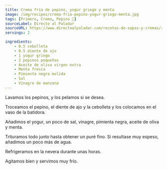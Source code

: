 ```yaml
---
title: Crema fría de pepino, yogur griego y menta
image: /img/recipes/crema-fria-pepino-yogur-griego-menta.jpg
tags: [Primero, Crema, Pepino 🥒]
sourceLabel: Directo al Paladar
sourceURL: https://www.directoalpaladar.com/recetas-de-sopas-y-cremas/receta-de-crema-fria-de-pepino-yogur-griego-y-menta
servings: 2

ingredients:
    - 0.5 cebolleta
    - 0.5 diente de ajo
    - 1 yogur griego
    - 2 pepinos pequeños
    - Aceite de oliva virgen extra
    - Menta fresca
    - Pimienta negra molida
    - Sal
    - Vinagre de manzana
---
```


Lavamos los pepinos, y los pelamos si se desea.

Troceamos el pepino, el diente de ajo y la cebolleta y los colocamos en el vaso
de la batidora.

Añadimos el yogur, un poco de sal, vinagre, pimienta negra, aceite de oliva y
menta.

Trituramos todo junto hasta obtener un puré fino. Si resultase muy espeso,
añadimos un poco más de agua.

Refrigeramos en la nevera durante unas horas.

Agitamos bien y servimos muy frío.
